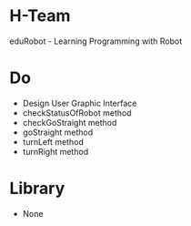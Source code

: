 # H-Team
eduRobot - Learning Programming with Robot

# Do
- Design User Graphic Interface
- checkStatusOfRobot method
- checkGoStraight method
- goStraight method
- turnLeft method
- turnRight method

# Library
- None
